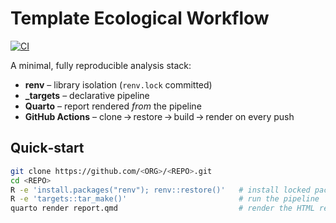 # Template Ecological Workflow

[![CI](https://github.com/<ORG>/<REPO>/actions/workflows/ci.yaml/badge.svg)](https://github.com/<ORG>/<REPO>/actions)

A minimal, fully reproducible analysis stack:

* **renv** – library isolation (`renv.lock` committed)  
* **_targets** – declarative pipeline  
* **Quarto** – report rendered _from_ the pipeline  
* **GitHub Actions** – clone → restore → build → render on every push  

## Quick‑start

```bash
git clone https://github.com/<ORG>/<REPO>.git
cd <REPO>
R -e 'install.packages("renv"); renv::restore()'   # install locked packages
R -e 'targets::tar_make()'                         # run the pipeline
quarto render report.qmd                           # render the HTML report
